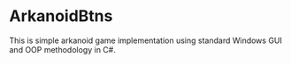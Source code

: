 # ArkanoidBtns
This is simple arkanoid game implementation using standard Windows GUI and OOP methodology in C#.
